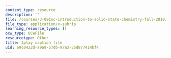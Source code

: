 ```yaml
---
content_type: resource
description: ''
file: /courses/3-091sc-introduction-to-solid-state-chemistry-fall-2010/69c0422da9a957db97a355d877414bf4_l-8-c7g-LY4.srt
file_type: application/x-subrip
learning_resource_types: []
ocw_type: OCWFile
resourcetype: Other
title: 3play caption file
uid: 69c0422d-a9a9-57db-97a3-55d877414bf4
---
```


